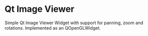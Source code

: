# Qt Image Viewer
Simple Qt Image Viewer Widget with support for panning, zoom and rotations.
Implemented as an QOpenGLWidget.


